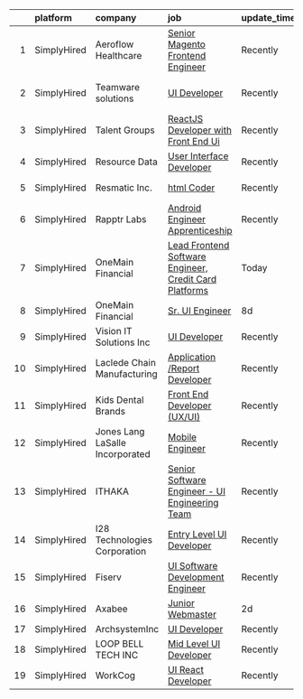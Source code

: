 

|    | platform    | company                         | job                                                                                                                                                            | update_time   | location                |
|---:|:------------|:--------------------------------|:---------------------------------------------------------------------------------------------------------------------------------------------------------------|:--------------|:------------------------|
|  1 | SimplyHired | Aeroflow Healthcare             | [Senior Magento Frontend Engineer](https://www.simplyhired.com/job/uJJWsbsJ-A2J-2KXvsX-Cha73KyKnl-V2EEKSox5OzuSBWCVaz1N-A?q=ui+engineer)                       | Recently      | Asheville, NC           |
|  2 | SimplyHired | Teamware solutions              | [UI Developer](https://www.simplyhired.com/job/4iE54Y3UY8mnmk9X-Qa_I4gI0KO0Tij8sf7Q4I1c2qoo96RlpwI2Mg?q=ui+engineer)                                           | Recently      | South San Francisco, CA |
|  3 | SimplyHired | Talent Groups                   | [ReactJS Developer with Front End Ui](https://www.simplyhired.com/job/5WfXsHNN694DdIF9-SPa9o4MWtZMfObyT1VtsXIb_MOQYDjaWBPUCA?q=ui+engineer)                    | Recently      | Fremont, CA             |
|  4 | SimplyHired | Resource Data                   | [User Interface Developer](https://www.simplyhired.com/job/_0YOtzbxxx_LKvFAcN5Rx21c0QFWnEUIm4Rw2aOGmr2T6npQbE18og?q=ui+engineer)                               | Recently      | Juneau, AK              |
|  5 | SimplyHired | Resmatic Inc.                   | [html Coder](https://www.simplyhired.com/job/1horKlaY2nUszWNGAznbOjFUNCJBjStFQ1YxHY1ditLaUqJVnHJ9Ig?q=ui+engineer)                                             | Recently      | Sebastopol, CA          |
|  6 | SimplyHired | Rapptr Labs                     | [Android Engineer Apprenticeship](https://www.simplyhired.com/job/QibQrnUFEtd3LzVpsjWB4KPiJoL7OQoRSzYdlhTVXjS7IjSz5iiquw?q=ui+engineer)                        | Recently      | Remote                  |
|  7 | SimplyHired | OneMain Financial               | [Lead Frontend Software Engineer, Credit Card Platforms](https://www.simplyhired.com/job/qsGYBMxDczC071hxGYFbCJvWQVjVkK5Z_wvvx8K1drtDR4oy4WHsyw?q=ui+engineer) | Today         | Charlotte, NC           |
|  8 | SimplyHired | OneMain Financial               | [Sr. UI Engineer](https://www.simplyhired.com/job/qKX0iXbMSuoAWGdF3zmgJnzd9MkDvnPk2mcLXkZUep8Tx4Wrt-bxqQ?q=ui+engineer)                                        | 8d            | Baltimore, MD           |
|  9 | SimplyHired | Vision IT Solutions Inc         | [UI Developer](https://www.simplyhired.com/job/OeW1bAgGRFJGOiKhZXYr3pebDHqXOQ2gw6sfSjltj8UrKU5P8nB3ng?q=ui+engineer)                                           | Recently      | Advance, NC             |
| 10 | SimplyHired | Laclede Chain Manufacturing     | [Application /Report Developer](https://www.simplyhired.com/job/Kfhe-0xXsTTOH6YlRD67S7v3G62Z6INg6BWMJpXM3qOO7ldfWCbADg?q=ui+engineer)                          | Recently      | Vicksburg, MS           |
| 11 | SimplyHired | Kids Dental Brands              | [Front End Developer (UX/UI)](https://www.simplyhired.com/job/ypsdbVblqyzavQ6JcliVxr7a1N_tsJBftZOA63NWl_Jh9KpdTQOnAA?q=ui+engineer)                            | Recently      | Scottsdale, AZ          |
| 12 | SimplyHired | Jones Lang LaSalle Incorporated | [Mobile Engineer](https://www.simplyhired.com/job/O8dkJg-oknIppt1W1sJC-i9myBjWFp6ImzpPMBoOAfsT9-H3ScNNPg?q=ui+engineer)                                        | Recently      | Lubbock, TX             |
| 13 | SimplyHired | ITHAKA                          | [Senior Software Engineer - UI Engineering Team](https://www.simplyhired.com/job/inYM2CSoj-lWM7-IxN1lfdFmAO-6A7F1ZZLGliDsbAbXRk4DlvHNcw?q=ui+engineer)         | Recently      | Ann Arbor, MI           |
| 14 | SimplyHired | I28 Technologies Corporation    | [Entry Level UI Developer](https://www.simplyhired.com/job/CWgabUL4o1fYvt9lhPWRtQR1L-fktB0T3c525C_CtWJq4QJSyRR9bw?q=ui+engineer)                               | Recently      | Kemp, TX +2 locations   |
| 15 | SimplyHired | Fiserv                          | [UI Software Development Engineer](https://www.simplyhired.com/job/fnzrUewR6RnTXXb5a0q-9UxD6zeFiAwTT4sQFMlZXDw-JYXprYmBew?q=ui+engineer)                       | Recently      | Berkeley Heights, NJ    |
| 16 | SimplyHired | Axabee                          | [Junior Webmaster](https://www.simplyhired.com/job/HTh6kWw9vmm75QnUMnmcQorNKC0S0sTVr9b8LoiYLgmzuwEhSLwFgQ?q=ui+engineer)                                       | 2d            | Remote                  |
| 17 | SimplyHired | ArchsystemInc                   | [UI Developer](https://www.simplyhired.com/job/nRCD9I9kTurn1l9NsAl0bhBS-j-bZTB3wQ4zJwzWwi9RhrN3vmPYjg?q=ui+engineer)                                           | Recently      | Remote                  |
| 18 | SimplyHired | LOOP BELL TECH INC              | [Mid Level UI Developer](https://www.simplyhired.com/job/JG3cCLZYpp2Io6DAMWJbndEnsk6E42NVY1oYikMsLE9_fKUyPhcrqQ?q=ui+engineer)                                 | Recently      | Remote                  |
| 19 | SimplyHired | WorkCog                         | [UI React Developer](https://www.simplyhired.com/job/nZ7xr4LVPsrSBe5YEUajwiBUNfv7sI_1aoVWUiY9XeEp7VBN0ucvBg?q=ui+engineer)                                     | Recently      | Remote                  |